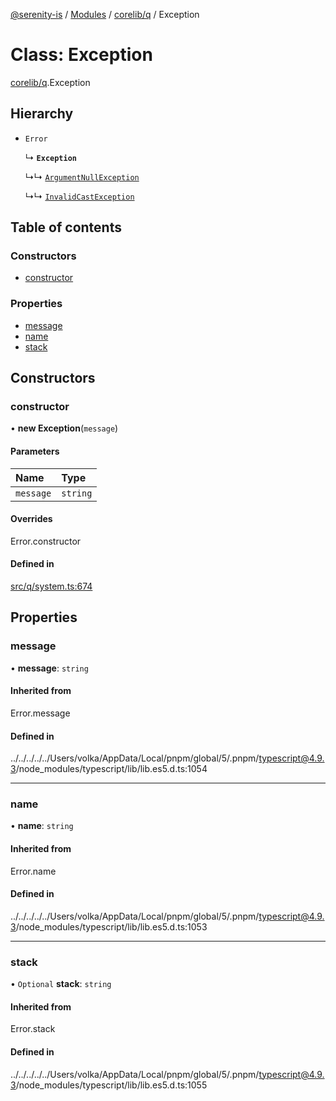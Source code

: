 [@serenity-is](../README.md) / [Modules](../modules.md) / [corelib/q](../modules/corelib_q.md) / Exception

# Class: Exception

[corelib/q](../modules/corelib_q.md).Exception

## Hierarchy

- `Error`

  ↳ **`Exception`**

  ↳↳ [`ArgumentNullException`](corelib_q.ArgumentNullException.md)

  ↳↳ [`InvalidCastException`](corelib_q.InvalidCastException.md)

## Table of contents

### Constructors

- [constructor](corelib_q.Exception.md#constructor)

### Properties

- [message](corelib_q.Exception.md#message)
- [name](corelib_q.Exception.md#name)
- [stack](corelib_q.Exception.md#stack)

## Constructors

### constructor

• **new Exception**(`message`)

#### Parameters

| Name | Type |
| :------ | :------ |
| `message` | `string` |

#### Overrides

Error.constructor

#### Defined in

[src/q/system.ts:674](https://github.com/serenity-is/serenity/blob/master/packages/corelib/src/q/system.ts#line&#x3D;674)

## Properties

### message

• **message**: `string`

#### Inherited from

Error.message

#### Defined in

../../../../../Users/volka/AppData/Local/pnpm/global/5/.pnpm/typescript@4.9.3/node_modules/typescript/lib/lib.es5.d.ts:1054

___

### name

• **name**: `string`

#### Inherited from

Error.name

#### Defined in

../../../../../Users/volka/AppData/Local/pnpm/global/5/.pnpm/typescript@4.9.3/node_modules/typescript/lib/lib.es5.d.ts:1053

___

### stack

• `Optional` **stack**: `string`

#### Inherited from

Error.stack

#### Defined in

../../../../../Users/volka/AppData/Local/pnpm/global/5/.pnpm/typescript@4.9.3/node_modules/typescript/lib/lib.es5.d.ts:1055
